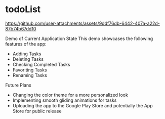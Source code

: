 # todoList

https://github.com/user-attachments/assets/9ddf76db-6442-407a-a22d-87b74b67dd10

Demo of Current Application State
This demo showcases the following features of the app:

- Adding Tasks
- Deleting Tasks
- Checking Completed Tasks
- Favoriting Tasks
- Renaming Tasks

Future Plans
- Changing the color theme for a more personalized look
- Implementing smooth gliding animations for tasks
- Uploading the app to the Google Play Store and potentially the App Store for public release
